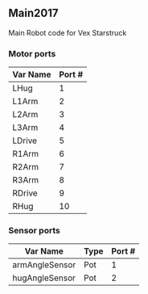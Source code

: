 ## Main2017
Main Robot code for Vex Starstruck

### Motor ports
| Var Name | Port # |
| -------- | ------ |
| LHug     | 1      |
| L1Arm    | 2      |
| L2Arm    | 3      |
| L3Arm    | 4      |
| LDrive   | 5      |
| R1Arm    | 6      |
| R2Arm    | 7      |
| R3Arm    | 8      |
| RDrive   | 9      |
| RHug     | 10     |

### Sensor ports
| Var Name       | Type | Port # |
| -------------- | ---- | ------ |
| armAngleSensor | Pot  | 1 |
| hugAngleSensor | Pot  | 2 |

